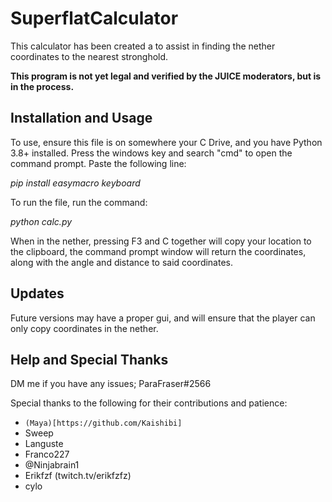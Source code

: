 # SuperflatCalculator
This calculator has been created a to assist in finding the nether coordinates to the nearest stronghold. 

**This program is not yet legal and verified by the JUICE moderators, but is in the process.**

## Installation and Usage
To use, ensure this file is on somewhere your C Drive, and you have Python 3.8+ installed. 
Press the windows key and search "cmd" to open the command prompt. Paste the following line:

*pip install easymacro keyboard*

To run the file, run the command:

*python calc.py*

When in the nether, pressing F3 and C together  will copy your location to the clipboard, the command prompt window will return the coordinates, along with the angle and distance to said coordinates.

## Updates
Future versions may have a proper gui, and will ensure that the player can only copy coordinates in the nether.

## Help and Special Thanks
DM me if you have any issues; ParaFraser#2566

Special thanks to the following for their contributions and patience:
- `(Maya)[https://github.com/Kaishibi]`
- Sweep
- Languste
- Franco227
- @Ninjabrain1
- Erikfzf (twitch.tv/erikfzfz)
- cylo
